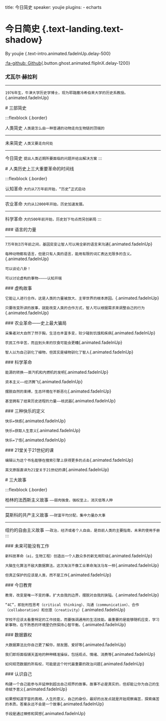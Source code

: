 title: 今日简史
speaker: youjie
plugins:
    - echarts

<slide class="bg-black-blue aligncenter" image="https://source.unsplash.com/C1HhAQrbykQ/ .dark">

# 今日简史 {.text-landing.text-shadow}

By youjie {.text-intro.animated.fadeInUp.delay-500}

[:fa-github: Github](https://github.com/yokiyokiyoki/brief-history-ppt){.button.ghost.animated.flipInX.delay-1200}

<slide :class="size-30 aligncenter">

### 尤瓦尔·赫拉利

---

`1976年生，牛津大学历史学博士，现为耶路撒冷希伯来大学的历史系教授。` {.animated.fadeInUp}

<slide>
# 三部简史

:::flexblock {.border}

人类简史
`人类是怎么由一种普通的动物走向生物链的顶端的`

---

未来简史
`人类又要走向何处`

---

今日简史
`提出人类近期所要面临的问题并给出解决方案`
:::

<slide>
# 人类历史上三大重要革命的时间线

:::flexblock {.border}

认知革命
`大约从7万年前开始，“历史”正式启动`

---

农业革命
`大约从12000年开始，历史加速发展。`

---

科学革命
`大约500年前开始，历史划下句点而另创新局`
:::

<slide :class="size-30 aligncenter">
### 语言的力量

---

`7万年到3万年前之间，基因突变让智人可以用全新的语言来沟通`{.animated.fadeInUp}

`每种动物都有语言，但是只有人类的语言，能用有限的词汇表达无限多的含义。`{.animated.fadeInUp}

`可以谈论八卦！`

`可以讨论虚构的事物————认知开端`


<slide :class="size-30 aligncenter">
### 虚构故事

`它能让人进行合作。这是人类的力量被放大、主宰世界的根本原因。`{.animated.fadeInUp}

`只要改变所讲的故事，就能改变人类的合作方式，智人可以根据需求来调整自己的行为`{.animated.fadeInUp}


<slide :class="size-30 aligncenter">
### 农业革命——史上最大骗局

`采集者对大自然了然于胸，生活也丰富多变，较少碰到饥饿和疾病`{.animated.fadeInUp}

`农民工作辛苦，而且到头来的饮食可能会更糟`{.animated.fadeInUp}

`智人以为自己驯化了植物，但其实是植物驯化了智人`{.animated.fadeInUp}

<slide :class="size-30 aligncenter">
### 科学革命

`能源的转换——蒸汽机和内燃机的发明`{.animated.fadeInUp}

`资本主义——经济腾飞`{.animated.fadeInUp}

`摆脱自然的束缚，生态环境在不断恶化`{.animated.fadeInUp}

`甚至拥有了结束历史进程的力量——核武器`{.animated.fadeInUp}


<slide :class="size-30 aligncenter">
### 三种快乐的定义

`快乐=快感`{.animated.fadeInUp}

`快乐=获取人生意义`{.animated.fadeInUp}

`快乐=了悟`{.animated.fadeInUp}


<slide :class="size-30 aligncenter">
### 21堂关于21世纪的课

`编辑认为这个书名能够在搜索引擎上获得更多的点击`{.animated.fadeInUp}

`英文原版直译为21堂关于21世纪的课`{.animated.fadeInUp}


<slide>
# 三大故事

:::flexblock {.border}

柏林的法西斯主义故事
`——弱肉强食，强权至上，消灭低等人种`

---

莫斯科的共产主义故事
`——财富平均分配，集中力量办大事`

---

纽约的自由主义故事
`——政治，经济或者个人自由，是目前人类的主要指南，未来的使用手册`
:::

<slide :class="size-30 aligncenter">
### 未来可能没有工作

`新科技革命（ai，生物工程）创造出一个人数众多的新无用阶级`{.animated.fadeInUp}

`大脑生化算法不敌大数据算法，这次淘汰不像工业革命淘汰马车一样`{.animated.fadeInUp}

`但真正保护的应该是人类，而不是工作`{.animated.fadeInUp}


<slide :class="size-30 aligncenter">
### 今日教育

`教育，改变是唯一不变的事。扩大自我的边界，摆脱对自我的狭隘。`{.animated.fadeInUp}

`“4C”，即批判性思考（critical thinking）、沟通（communication）、合作（collaboration）和创意（creativity）`{.animated.fadeInUp}

`学校不应该太看重特定的工作技能，而要强调通用的生活技能。最重要的是能够随机应变，学习新事物，在不熟悉的环境里仍然保持心智平衡。`{.animated.fadeInUp}


<slide :class="size-30 aligncenter">
### 数据霸权

`大数据算法比你自己更了解你，朋友圈、爱好等`{.animated.fadeInUp}

`我们即将面临铺天盖地的种种精准操纵，包括观点、情绪、消费等`{.animated.fadeInUp}

`如何规范数据的所有权，可能是这个时代最重要的政治问题`{.animated.fadeInUp}

<slide :class="size-30 aligncenter">
### 认识自己

`构建一个自己能参与并延伸到超出自己视界的故事。故事不必是真实的，但却能让你为自己的生命赋予意义`{.animated.fadeInUp}

`如果想知道宇宙的真相，人生的意义，自己的身份，最好的出发点就是开始观察痛苦，探索痛苦的本质。答案永远不会是一个故事`{.animated.fadeInUp}

`手段是通过禅修和冥想`{.animated.fadeInUp}

